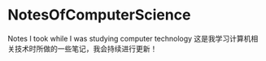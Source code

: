 # NotesOfComputerScience
 Notes I took while I was studying computer technology
这是我学习计算机相关技术时所做的一些笔记，我会持续进行更新！

